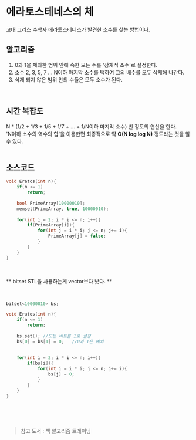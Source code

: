 # 에라토스테네스의 체
고대 그리스 수학자 에라토스테네스가 발견한 소수를 찾는 방법이다.
<br>

## 알고리즘
1. 0과 1을 제외한 범위 안에 속한 모든 수를 '잠재적 소수'로 설정한다.
2. 소수 2, 3, 5, 7 ... N이하 마지막 소수를 택하여 그의 배수를 모두 삭제해 나간다.
3. 삭제 되지 않은 범위 안의 수들은 모두 소수가 된다.
<br>

## 시간 복잡도
N * (1/2 + 1/3 + 1/5 + 1/7 + ... + 1/N이하 마지막 소수) 번 정도의 연산을 한다. <br>
'N이하 소수의 역수의 합'을 이용한면 최종적으로 약 **O(N log log N)** 정도라는 것을 알 수 있다. 
<br><br>

## 소스코드
```cpp
void Eratos(int n){
    if(n <= 1)
        return;
    
    bool PrimeArray[10000010];
    memset(PrimeArray, true, 10000010);
    
    for(int i = 2; i * i <= n; i++){
        if(PrimeArray[i]){
            for(int j = i * i; j <= n; j+= i){
                PrimeArray[j] = false;
            }
        }
    }
}

```
<br>

** bitset STL을 사용하는게 vector<bool>보다 낫다. **
    
<br>
  
```cpp
bitset<10000010> bs;

void Eratos(int n){
    if(n <= 1)
        return;
    
    bs.set(); //모든 비트를 1로 설정
    bs[0] = bs[1] = 0;   //0과 1은 예외
    
    
    for(int i = 2; i * i <= n; i++){
        if(bs[i]){
            for(int j = i * i; j <= n; j+= i){
                bs[j] = 0;
            }
        }
    }
}
  
```  

<br><br>
> 참고 도서 : 책 알고리즘 트레이닝

